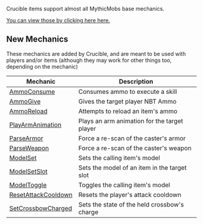 Crucible items support almost all MythicMobs base mechanics.

[You can view those by clicking here here.](https://git.lumine.io/mythiccraft/MythicMobs/-/wikis/Skills/Mechanics/)

New Mechanics
-------------

These mechanics are added by Crucible, and are meant to be used with players and/or items (although they may work for other things too, depending on the mechanic)

| Mechanic                     | Description                                                    |
|------------------------------|----------------------------------------------------------------|
| [AmmoConsume](Skills/Mechanics/AmmoConsume)           | Consumes ammo to execute a skill      |
| [AmmoGive](Skills/Mechanics/AmmoGive)                 | Gives the target player NBT Ammo      |
| [AmmoReload](Skills/Mechanics/AmmoReload)             | Attempts to reload an item's ammo     |
| [PlayArmAnimation](Skills/Mechanics/PlayArmAnimation) | Plays an arm animation for the target player |
| [ParseArmor](Skills/Mechanics/ParseArmor)             | Force a re-scan of the caster's armor |
| [ParseWeapon](Skills/Mechanics/ParseWeapon)           | Force a re-scan of the caster's weapon |
| [ModelSet](Skills/Mechanics/ModelSet)                 | Sets the calling item's model |
| [ModelSetSlot](Skills/Mechanics/ModelSetSlot)         | Sets the model of an item in the target slot |
| [ModelToggle](Skills/Mechanics/ModelToggle)           | Toggles the calling item's model        |
| [ResetAttackCooldown](Skills/Mechanics/ResetAttackCooldown) | Resets the player's attack cooldown |
| [SetCrossbowCharged](Skills/Mechanics/SetCrossbowCharged) | Sets the state of the held crossbow's charge |